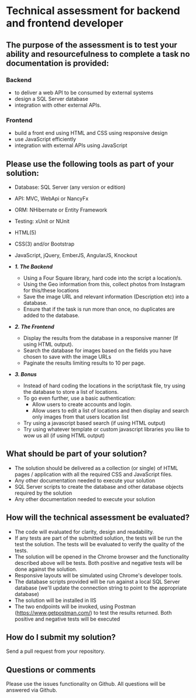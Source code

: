 # Technical assessment for backend and frontend developer

## The purpose of the assessment is to test your ability and resourcefulness to complete a task no documentation is provided:

### Backend
* to deliver a web API to be consumed by external systems
* design a SQL Server database
* integration with other external APIs.

### Frontend
* build a front end using HTML and CSS using responsive design
* use JavaScript efficiently
* integration with external APIs using JavaScript

## Please use the following tools as part of your solution:
* Database: SQL Server (any version or edition)
* API: MVC, WebApi or NancyFx
* ORM: NHibernate or Entity Framework
* Testing: xUnit or NUnit
* HTML(5)
* CSS(3) and/or Bootstrap
* JavaScript, jQuery, EmberJS, AngularJS, Knockout

* ***1. The Backend***
  * Using a Four Square library, hard code into the script a location/s.
  * Using the Geo information from this, collect photos from Instagram for this/these locations
  * Save the image URL and relevant information (Description etc) into a database.
  * Ensure that if the task is run more than once, no duplicates are added to the database.
  
* ***2. The Frontend***
  * Display the results from the database in a responsive manner (If using HTML output).
  * Search the database for images based on the fields you have chosen to save with the image URLs
  * Paginate the results limiting results to 10 per page.
  
* ***3. Bonus***
  * Instead of hard coding the locations in the script/task file, try using the database to store a list of locations.
  * To go even further, use a basic authentication:
    * Allow users to create accounts and login.
    * Allow users to edit a list of locations and then display and search only images from that users location list
  * Try using a javascript based search (if using HTML output)
  * Try using whatever template or custom javascript libraries you like to wow us all (if using HTML output)

## What should be part of your solution?
* The solution should be delivered as a collection (or single) of HTML pages / application with all the required CSS and JavaScript files.
* Any other documentation needed to execute your solution
* SQL Server scripts to create the database and other database objects required by the solution
* Any other documentation needed to execute your solution

## How will the technical assessment be evaluated?
* The code will evaluated for clarity, design and readability.
* If any tests are part of the submitted solution, the tests will be run the test the solution. The tests will be evaluated to verify the quality of the tests.
* The solution will be opened in the Chrome browser and the functionality described above will be tests. Both positive and negative tests will be done against the solution.
* Responsive layouts will be simulated using Chrome's developer tools.
* The database scripts provided will be run against a local SQL Server database (we'll update the connection string to point to the appropriate database)
* The solution will be installed in IIS
* The two endpoints will be invoked, using Postman (https://www.getpostman.com/) to test the results returned. Both positive and negative tests will be executed

## How do I submit my solution?
Send a pull request from your repository.

## Questions or comments
Please use the issues functionality on Github. All questions will be answered via Github.